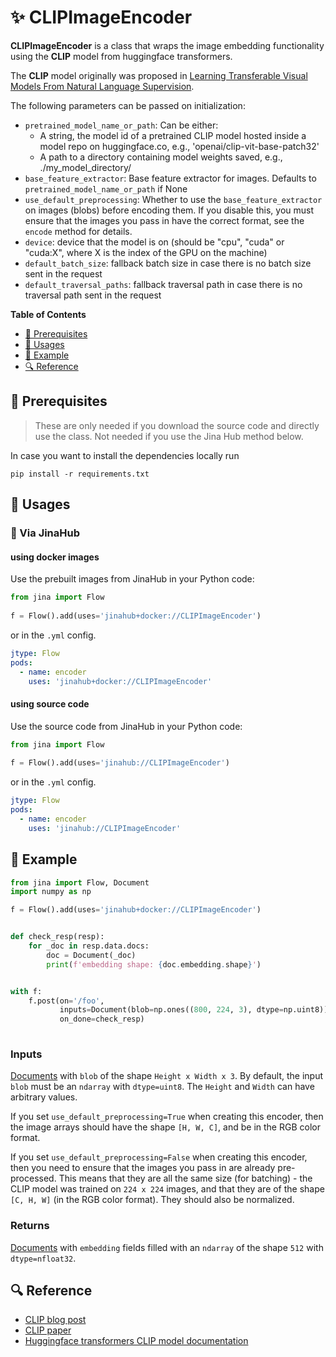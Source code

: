# ✨ CLIPImageEncoder

**CLIPImageEncoder** is a class that wraps the image embedding functionality using the **CLIP** model from huggingface transformers.

The **CLIP** model originally was proposed in [Learning Transferable Visual Models From Natural Language Supervision](https://cdn.openai.com/papers/Learning_Transferable_Visual_Models_From_Natural_Language_Supervision.pdf).

The following parameters can be passed on initialization:
- `pretrained_model_name_or_path`: Can be either:
    - A string, the model id of a pretrained CLIP model hosted
        inside a model repo on huggingface.co, e.g., 'openai/clip-vit-base-patch32'
    - A path to a directory containing model weights saved, e.g., ./my_model_directory/
- `base_feature_extractor`: Base feature extractor for images. 
      Defaults to ``pretrained_model_name_or_path`` if None
- `use_default_preprocessing`: Whether to use the `base_feature_extractor` on
        images (blobs) before encoding them. If you disable this, you must ensure
        that the images you pass in have the correct format, see the ``encode`` method
        for details.
- `device`: device that the model is on (should be "cpu", "cuda" or "cuda:X",
    where X is the index of the GPU on the machine)
- `default_batch_size`: fallback batch size in case there is no batch size sent in the request
- `default_traversal_paths`: fallback traversal path in case there is no traversal path sent in the request


**Table of Contents**

- [🌱 Prerequisites](#-prerequisites)
- [🚀 Usages](#-usages)
- [🎉️ Example](#-example)
- [🔍️ Reference](#-reference)


## 🌱 Prerequisites

> These are only needed if you download the source code and directly use the class. Not needed if you use the Jina Hub method below.

In case you want to install the dependencies locally run 
```
pip install -r requirements.txt
```

## 🚀 Usages

### 🚚 Via JinaHub

#### using docker images

Use the prebuilt images from JinaHub in your Python code: 

```python
from jina import Flow
	
f = Flow().add(uses='jinahub+docker://CLIPImageEncoder')
```

or in the `.yml` config.
	
```yaml
jtype: Flow
pods:
  - name: encoder
    uses: 'jinahub+docker://CLIPImageEncoder'
```

#### using source code
Use the source code from JinaHub in your Python code:

```python
from jina import Flow
	
f = Flow().add(uses='jinahub://CLIPImageEncoder')
```

or in the `.yml` config.

```yaml
jtype: Flow
pods:
  - name: encoder
    uses: 'jinahub://CLIPImageEncoder'
```


## 🎉️ Example 


```python
from jina import Flow, Document
import numpy as np

f = Flow().add(uses='jinahub+docker://CLIPImageEncoder')


def check_resp(resp):
    for _doc in resp.data.docs:
        doc = Document(_doc)
        print(f'embedding shape: {doc.embedding.shape}')


with f:
    f.post(on='/foo',
           inputs=Document(blob=np.ones((800, 224, 3), dtype=np.uint8)),
           on_done=check_resp)
	    
```


### Inputs 

[Documents](https://github.com/jina-ai/jina/blob/master/.github/2.0/cookbooks/Document.md) with `blob` of the shape `Height x Width x 3`. By default, the input `blob` must be an `ndarray` with `dtype=uint8`. The `Height` and `Width` can have arbitrary values.

If you set `use_default_preprocessing=True` when creating this encoder, then the image arrays should have the shape `[H, W, C]`, and be in the RGB color format.

If you set `use_default_preprocessing=False` when creating this encoder, then you need to ensure that the images you pass in are already pre-processed. This means that they are all the same size (for batching) - the CLIP model was trained on `224 x 224` images, and that they are of the shape `[C, H, W]` (in the RGB color format). They should also be normalized.

### Returns

[Documents](https://github.com/jina-ai/jina/blob/master/.github/2.0/cookbooks/Document.md) with `embedding` fields filled with an `ndarray` of the shape `512` with `dtype=nfloat32`.



## 🔍️ Reference

- [CLIP blog post](https://openai.com/blog/clip/)
- [CLIP paper](https://arxiv.org/abs/2103.00020)
- [Huggingface transformers CLIP model documentation](https://huggingface.co/transformers/model_doc/clip.html)

